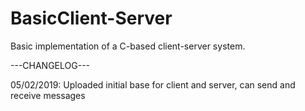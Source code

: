 # BasicClient-Server
Basic implementation of a C-based client-server system.


---CHANGELOG---

05/02/2019: Uploaded initial base for client and server, can send and receive messages